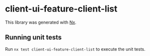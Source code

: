 # client-ui-feature-client-list

This library was generated with [Nx](https://nx.dev).

## Running unit tests

Run `nx test client-ui-feature-client-list` to execute the unit tests.
